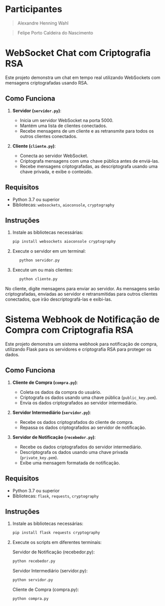 # Participantes
> Alexandre Henning Wahl

> Felipe Porto Caldeira do Nascimento

# WebSocket Chat com Criptografia RSA

Este projeto demonstra um chat em tempo real utilizando WebSockets com mensagens criptografadas usando RSA.

## Como Funciona

1. **Servidor (`servidor.py`)**:
   - Inicia um servidor WebSocket na porta 5000.
   - Mantém uma lista de clientes conectados.
   - Recebe mensagens de um cliente e as retransmite para todos os outros clientes conectados.

2. **Cliente (`cliente.py`)**:
   - Conecta ao servidor WebSocket.
   - Criptografa mensagens com uma chave pública antes de enviá-las.
   - Recebe mensagens criptografadas, as descriptografa usando uma chave privada, e exibe o conteúdo.

## Requisitos

- Python 3.7 ou superior
- Bibliotecas: `websockets`, `aioconsole`, `cryptography`

## Instruções

1. Instale as bibliotecas necessárias:
   ```bash
   pip install websockets aioconsole cryptography

2. Execute o servidor em um terminal:

   ```bash
      python servidor.py

3. Execute um ou mais clientes:

   ```bash
      python cliente.py

No cliente, digite mensagens para enviar ao servidor. As mensagens serão criptografadas, enviadas ao servidor e retransmitidas para outros clientes conectados, que irão descriptografá-las e exibi-las.


# Sistema Webhook de Notificação de Compra com Criptografia RSA

Este projeto demonstra um sistema webhook para notificação de compra, utilizando Flask para os servidores e criptografia RSA para proteger os dados.

## Como Funciona

1. **Cliente de Compra (`compra.py`)**:
   - Coleta os dados da compra do usuário.
   - Criptografa os dados usando uma chave pública (`public_key.pem`).
   - Envia os dados criptografados ao servidor intermediário.

2. **Servidor Intermediário (`servidor.py`)**:
   - Recebe os dados criptografados do cliente de compra.
   - Repassa os dados criptografados ao servidor de notificação.

3. **Servidor de Notificação (`recebedor.py`)**:
   - Recebe os dados criptografados do servidor intermediário.
   - Descriptografa os dados usando uma chave privada (`private_key.pem`).
   - Exibe uma mensagem formatada de notificação.

## Requisitos

- Python 3.7 ou superior
- Bibliotecas: `flask`, `requests`, `cryptography`

## Instruções

1. Instale as bibliotecas necessárias:
   ```bash
   pip install flask requests cryptography

2. Execute os scripts em diferentes terminais:

   Servidor de Notificação (recebedor.py):
      ```bash
      python recebedor.py
      ```

   Servidor Intermediário (servidor.py):
      ```bash
      python servidor.py
      ```

   Cliente de Compra (compra.py):
      ```bash
      python compra.py
      ```
